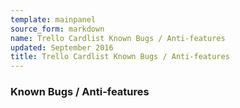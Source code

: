 ```yaml
---
template: mainpanel
source_form: markdown
name: Trello Cardlist Known Bugs / Anti-features
updated: September 2016
title: Trello Cardlist Known Bugs / Anti-features
---
```

### Known Bugs / Anti-features

